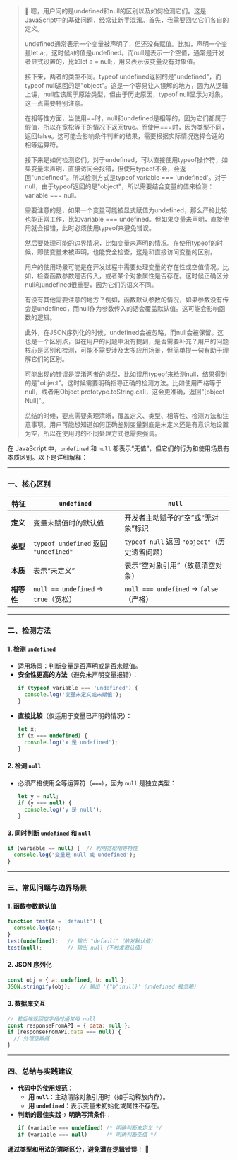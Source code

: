 > 💭 嗯，用户问的是undefined和null的区别以及如何检测它们。这是JavaScript中的基础问题，经常让新手混淆。首先，我需要回忆它们各自的定义。
>
> undefined通常表示一个变量被声明了，但还没有赋值。比如，声明一个变量let a;，这时候a的值是undefined。而null是表示一个空值，通常是开发者显式设置的，比如let a = null;，用来表示该变量没有对象值。
>
> 接下来，两者的类型不同。typeof undefined返回的是"undefined"，而typeof null返回的是"object"。这是一个容易让人误解的地方，因为从逻辑上讲，null应该属于原始类型，但由于历史原因，typeof null显示为对象。这一点需要特别注意。
>
> 在相等性方面，当使用==时，null和undefined是相等的，因为它们都属于假值，所以在宽松等于的情况下返回true。而使用===时，因为类型不同，返回false。这可能会影响条件判断的结果，需要根据实际情况选择合适的相等运算符。
>
> 接下来是如何检测它们。对于undefined，可以直接使用typeof操作符，如果变量未声明，直接访问会报错，但使用typeof不会，会返回"undefined"。所以检测方式是typeof variable === 'undefined'。对于null，由于typeof返回的是"object"，所以需要结合变量的值来检测：variable === null。
>
> 需要注意的是，如果一个变量可能被显式赋值为undefined，那么严格比较也能正常工作，比如variable === undefined。但如果变量未声明，直接使用就会报错，此时必须使用typeof来避免错误。
>
> 然后要处理可能的边界情况，比如变量未声明的情况。在使用typeof的时候，即使变量未被声明，也能安全检查，这是和直接访问变量的区别。
>
> 用户的使用场景可能是在开发过程中需要处理变量的存在性或空值情况。比如，检查函数参数是否传入，或者某个对象属性是否存在。这时候正确区分null和undefined很重要，因为它们的语义不同。
>
> 有没有其他需要注意的地方？例如，函数默认参数的情况，如果参数没有传会是undefined，而null作为参数传入的话会覆盖默认值。这可能会影响函数的逻辑。
>
> 此外，在JSON序列化的时候，undefined会被忽略，而null会被保留。这也是一个区别点，但在用户的问题中没有提到，是否需要补充？用户的问题核心是区别和检测，可能不需要涉及太多应用场景，但简单提一句有助于理解它们的区别。
>
> 可能出现的错误是混淆两者的类型，比如误用typeof来检测null，结果得到的是"object"。这时候需要明确指导正确的检测方法。比如使用严格等于null，或者用Object.prototype.toString.call，这会更准确，返回"[object Null]"。
>
> 总结的时候，要点需要条理清晰，覆盖定义、类型、相等性、检测方法和注意事项。用户可能想知道如何正确鉴别变量到底是未定义还是有意识地设置为空，所以在使用时的不同处理方式也需要强调。
>
> 



在 JavaScript 中，`undefined` 和 `null` 都表示“无值”，但它们的行为和使用场景有本质区别。以下是详细解释：

---

### **一、核心区别**
| 特征              | `undefined`                          | `null`                           |
|-------------------|--------------------------------------|----------------------------------|
| **定义**          | 变量未赋值时的默认值                | 开发者主动赋予的“空”或“无对象”标识 |
| **类型**          | `typeof undefined` 返回 `"undefined"` | `typeof null` 返回 `"object"`（历史遗留问题） |
| **本质**          | 表示“未定义”                        | 表示“空对象引用”（故意清空对象） |
| **相等性**        | `null == undefined` → `true`（宽松） | `null === undefined` → `false`（严格） |

---

### **二、检测方法**
#### 1. **检测 `undefined`**
   - 适用场景：判断变量是否声明或是否未赋值。
   - **安全性更高的方法**（避免未声明变量报错）：
     ```javascript
     if (typeof variable === 'undefined') {
       console.log('变量未定义或未赋值');
     }
     ```
   - **直接比较**（仅适用于变量已声明的情况）：
     ```javascript
     let x;
     if (x === undefined) {
       console.log('x 是 undefined');
     }
     ```

#### 2. **检测 `null`**
   - 必须严格使用全等运算符（`===`），因为 `null` 是独立类型：
     ```javascript
     let y = null;
     if (y === null) {
       console.log('y 是 null');
     }
     ```

#### 3. **同时判断 `undefined` 和 `null`**
   ```javascript
   if (variable == null) {  // 利用宽松相等特性
     console.log('变量是 null 或 undefined');
   }
   ```

---

### **三、常见问题与边界场景**
#### **1. 函数参数默认值**
```javascript
function test(a = 'default') {
  console.log(a);
}
test(undefined);   // 输出 "default"（触发默认值）
test(null);        // 输出 null（不触发默认值）
```

#### **2. JSON 序列化**
```javascript
const obj = { a: undefined, b: null };
JSON.stringify(obj);   // 输出 '{"b":null}'（undefined 被忽略）
```

#### **3. 数据库交互**
```javascript
// 若后端返回空字段时通常用 null
const responseFromAPI = { data: null };
if (responseFromAPI.data === null) {
  // 处理空数据
}
```

---

### **四、总结与实践建议**
- **代码中的使用规范**：
  - **用 `null`**：主动清除对象引用时（如手动释放内存）。
  - **用 `undefined`**：表示变量未初始化或属性不存在。
- **判断的最佳实践**→ **明确写清条件**：
  ```javascript
  if (variable === undefined) /* 明确判断未定义 */
  if (variable === null)      /* 明确判断空值 */
  ```

**通过类型和用法的清晰区分，避免潜在逻辑错误**！ 🚀
